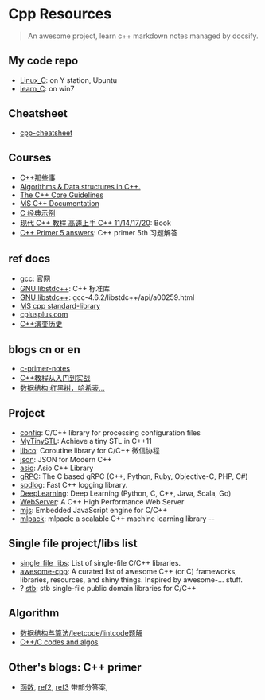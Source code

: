 # Cpp Resources

> An awesome project, learn c++ markdown notes managed by docsify.


## My code repo
- [Linux_C](https://github.com/miostudio/linux_C): on Y station, Ubuntu
- [learn_C](https://github.com/DawnEve/learn_C): on win7



## Cheatsheet
- [cpp-cheatsheet](https://github.com/mortennobel/cpp-cheatsheet)



## Courses
- [C++那些事](https://github.com/Light-City/CPlusPlusThings)
- [Algorithms & Data structures in C++.](https://github.com/xtaci/algorithms)
- [The C++ Core Guidelines](https://github.com/isocpp/CppCoreGuidelines)
- [MS C++ Documentation](https://github.com/MicrosoftDocs/cpp-docs)
- [C 经典示例](https://github.com/Mzzopublic/C)
- [现代 C++ 教程 高速上手 C++ 11/14/17/20](https://changkun.de/modern-cpp/): Book
- [C++ Primer 5 answers](https://github.com/Mooophy/Cpp-Primer): C++ primer 5th 习题解答


## ref docs
- [gcc](https://gcc.gnu.org/): 官网
- [GNU libstdc++](https://gcc.gnu.org/onlinedocs/libstdc++/index.html): C++ 标准库
- [GNU libstdc++](https://gcc.gnu.org/onlinedocs/gcc-4.6.2/libstdc++/api/a00259.html): gcc-4.6.2/libstdc++/api/a00259.html
- [MS cpp standard-library](https://docs.microsoft.com/en-us/cpp/standard-library/iterators?view=msvc-170)
- [cplusplus.com](https://m.cplusplus.com/reference/iterator/)
- [C++演变历史](https://zhuanlan.zhihu.com/p/521854355)





## blogs cn or en
- [c-primer-notes](https://github.com/guigui64/c-primer-notes)
- [C++教程从入门到实战](https://blog.csdn.net/qq_40873718/article/details/107899042)
- [数据结构:红黑树，哈希表...](https://www.cnblogs.com/wl-blog/p/15000897.html)




## Project
- [config](https://github.com/hyperrealm/libconfig): C/C++ library for processing configuration files
- [MyTinySTL](https://github.com/Alinshans/MyTinySTL): Achieve a tiny STL in C++11
- [libco](https://github.com/tencent-wechat/libco): Coroutine library for C/C++ 微信协程
- [json](https://github.com/nlohmann/json): JSON for Modern C++
- [asio](https://github.com/chriskohlhoff/asio): Asio C++ Library
- [gRPC](https://github.com/grpc/grpc): The C based gRPC (C++, Python, Ruby, Objective-C, PHP, C#)
- [spdlog](https://github.com/gabime/spdlog): Fast C++ logging library.
- [DeepLearning](https://github.com/yusugomori/DeepLearning/tree/master/cpp): Deep Learning (Python, C, C++, Java, Scala, Go)
- [WebServer](https://github.com/linyacool/WebServer): A C++ High Performance Web Server
- [mjs](https://github.com/cesanta/mjs): Embedded JavaScript engine for C/C++
- [mlpack](https://github.com/mlpack/mlpack): mlpack: a scalable C++ machine learning library --



## Single file project/libs list
- [single_file_libs](https://github.com/nothings/single_file_libs): List of single-file C/C++ libraries.
- [awesome-cpp](https://github.com/fffaraz/awesome-cpp): A curated list of awesome C++ (or C) frameworks, libraries, resources, and shiny things. Inspired by awesome-... stuff.
- ? [stb](https://github.com/nothings/stb): stb single-file public domain libraries for C/C++



## Algorithm
- [数据结构与算法/leetcode/lintcode题解](https://algorithm.yuanbin.me/zh-hans/)
- [C++/C codes and algos](https://github.com/akshitagit/CPP)






## Other's blogs: C++ primer

- [函数](https://www.cnblogs.com/Hugh-Locke/p/13235768.html), [ref2](https://leoneo.top/2021/01/25/c-func/), [ref3](https://www.cnblogs.com/pluse/p/5133564.html) 带部分答案,  

